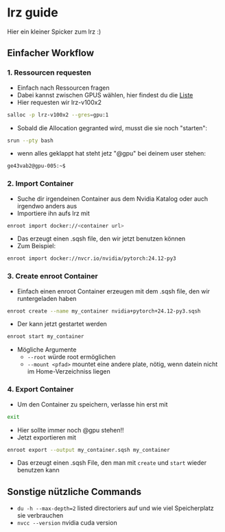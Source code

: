 # lrz guide
Hier ein kleiner Spicker zum lrz :)

## Einfacher Workflow 
### 1. Ressourcen requesten
- Einfach nach Ressourcen fragen
- Dabei kannst zwischen GPUS wählen, hier findest du die [Liste](https://doku.lrz.de/1-general-description-and-resources-10746641.html)
- Hier requesten wir lrz-v100x2
```bash
salloc -p lrz-v100x2 --gres=gpu:1
```
- Sobald die Allocation gegranted wird, musst die sie noch "starten":
```bash
srun --pty bash
```
- wenn alles geklappt hat steht jetz "@gpu" bei deinem user stehen:
```bash
ge43vab2@gpu-005:~$
```

### 2. Import Container
- Suche dir irgendeinen Container aus dem Nvidia Katalog oder auch irgendwo anders aus
- Importiere ihn aufs lrz mit
```bash
enroot import docker://<container url>
```
- Das erzeugt einen .sqsh file, den wir jetzt benutzen können
-  Zum Beispiel:
```bash
enroot import docker://nvcr.io/nvidia/pytorch:24.12-py3
```
 
### 3. Create enroot Container

- Einfach einen enroot Container erzeugen mit dem .sqsh file, den wir runtergeladen haben
```bash
enroot create --name my_container nvidia+pytorch+24.12-py3.sqsh
```
- Der kann jetzt gestartet werden
```bash
enroot start my_container
```
- Mögliche Argumente
    - `--root` würde root ermöglichen
    - `--mount <pfad>` mountet eine andere plate, nötig, wenn datein nicht im Home-Verzeichniss liegen

### 4. Export Container
- Um den Container zu speichern, verlasse hin erst mit
```bash
exit
```
- Hier sollte immer noch @gpu stehen!!
- Jetzt exportieren mit
```bash
enroot export --output my_container.sqsh my_container
```
- Das erzeugt einen .sqsh File, den man mit `create` und `start` wieder benutzen kann 

## Sonstige nützliche Commands

- `du -h --max-depth=2` listed directoriers auf und wie viel Speicherplatz sie verbrauchen
- `nvcc --version` nvidia cuda version


